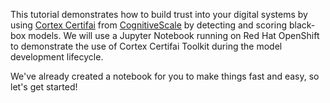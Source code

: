 This tutorial demonstrates how to build trust into your digital systems by using [Cortex Certifai](https://www.cognitivescale.com/certifai/) from [CognitiveScale](https://www.cognitivescale.com) by detecting and scoring black-box models. We will use a Jupyter Notebook running on Red Hat OpenShift to demonstrate the use of Cortex Certifai Toolkit during the model development lifecycle.


We've already created a notebook for you to make things fast and easy, so let's get started!
